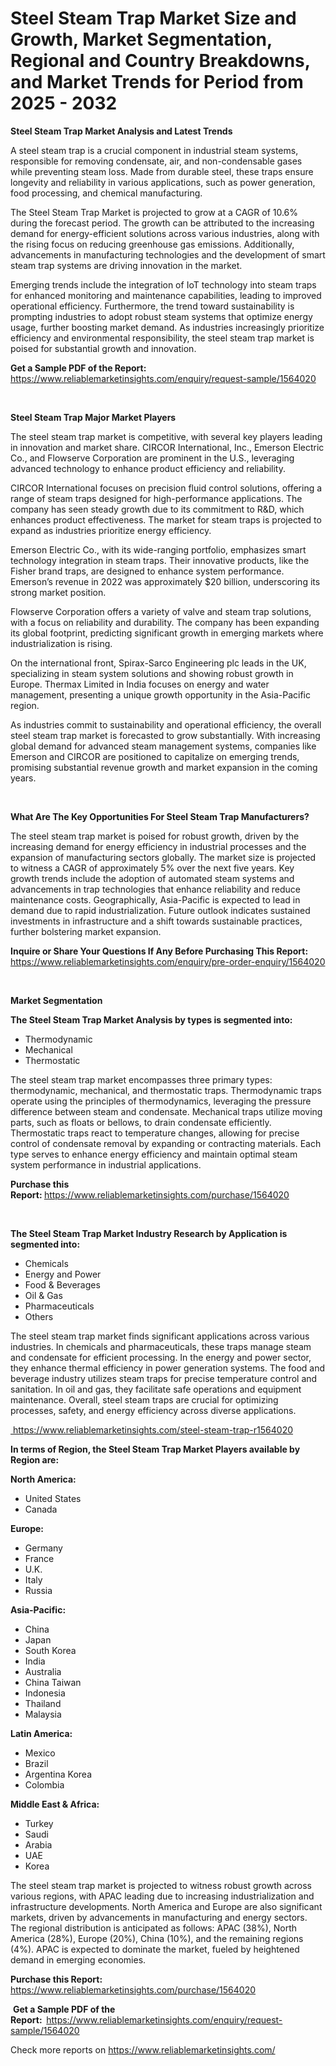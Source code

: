 <p><h1>Steel Steam Trap Market Size and Growth, Market Segmentation, Regional and Country Breakdowns, and Market Trends for Period from 2025 -  2032</h1></p><p><strong>Steel Steam Trap Market Analysis and Latest Trends</strong></p>
<p><p>A steel steam trap is a crucial component in industrial steam systems, responsible for removing condensate, air, and non-condensable gases while preventing steam loss. Made from durable steel, these traps ensure longevity and reliability in various applications, such as power generation, food processing, and chemical manufacturing.</p><p>The Steel Steam Trap Market is projected to grow at a CAGR of 10.6% during the forecast period. The growth can be attributed to the increasing demand for energy-efficient solutions across various industries, along with the rising focus on reducing greenhouse gas emissions. Additionally, advancements in manufacturing technologies and the development of smart steam trap systems are driving innovation in the market.</p><p>Emerging trends include the integration of IoT technology into steam traps for enhanced monitoring and maintenance capabilities, leading to improved operational efficiency. Furthermore, the trend toward sustainability is prompting industries to adopt robust steam systems that optimize energy usage, further boosting market demand. As industries increasingly prioritize efficiency and environmental responsibility, the steel steam trap market is poised for substantial growth and innovation.</p></p>
<p><strong>Get a Sample PDF of the Report:&nbsp;</strong> <a href="https://www.reliablemarketinsights.com/enquiry/request-sample/1564020?utm_campaign=2187&utm_medium=2&utm_source=Github&utm_content=ia&utm_term=27022025&utm_id=steel-steam-trap">https://www.reliablemarketinsights.com/enquiry/request-sample/1564020</a></p>
<p>&nbsp;</p>
<p><strong>Steel Steam Trap Major Market Players</strong></p>
<p><p>The steel steam trap market is competitive, with several key players leading in innovation and market share. CIRCOR International, Inc., Emerson Electric Co., and Flowserve Corporation are prominent in the U.S., leveraging advanced technology to enhance product efficiency and reliability.</p><p>CIRCOR International focuses on precision fluid control solutions, offering a range of steam traps designed for high-performance applications. The company has seen steady growth due to its commitment to R&D, which enhances product effectiveness. The market for steam traps is projected to expand as industries prioritize energy efficiency.</p><p>Emerson Electric Co., with its wide-ranging portfolio, emphasizes smart technology integration in steam traps. Their innovative products, like the Fisher brand traps, are designed to enhance system performance. Emerson’s revenue in 2022 was approximately $20 billion, underscoring its strong market position.</p><p>Flowserve Corporation offers a variety of valve and steam trap solutions, with a focus on reliability and durability. The company has been expanding its global footprint, predicting significant growth in emerging markets where industrialization is rising.</p><p>On the international front, Spirax-Sarco Engineering plc leads in the UK, specializing in steam system solutions and showing robust growth in Europe. Thermax Limited in India focuses on energy and water management, presenting a unique growth opportunity in the Asia-Pacific region.</p><p>As industries commit to sustainability and operational efficiency, the overall steel steam trap market is forecasted to grow substantially. With increasing global demand for advanced steam management systems, companies like Emerson and CIRCOR are positioned to capitalize on emerging trends, promising substantial revenue growth and market expansion in the coming years.</p></p>
<p>&nbsp;</p>
<p><strong>What Are The Key Opportunities For Steel Steam Trap Manufacturers?</strong></p>
<p><p>The steel steam trap market is poised for robust growth, driven by the increasing demand for energy efficiency in industrial processes and the expansion of manufacturing sectors globally. The market size is projected to witness a CAGR of approximately 5% over the next five years. Key growth trends include the adoption of automated steam systems and advancements in trap technologies that enhance reliability and reduce maintenance costs. Geographically, Asia-Pacific is expected to lead in demand due to rapid industrialization. Future outlook indicates sustained investments in infrastructure and a shift towards sustainable practices, further bolstering market expansion.</p></p>
<p><strong>Inquire or Share Your Questions If Any Before Purchasing This Report:</strong> <a href="https://www.reliablemarketinsights.com/enquiry/pre-order-enquiry/1564020?utm_campaign=2187&utm_medium=2&utm_source=Github&utm_content=ia&utm_term=27022025&utm_id=steel-steam-trap">https://www.reliablemarketinsights.com/enquiry/pre-order-enquiry/1564020</a></p>
<p>&nbsp;</p>
<p><strong>Market Segmentation</strong></p>
<p><strong>The Steel Steam Trap Market Analysis by types is segmented into:</strong></p>
<p><ul><li>Thermodynamic</li><li>Mechanical</li><li>Thermostatic</li></ul></p>
<p><p>The steel steam trap market encompasses three primary types: thermodynamic, mechanical, and thermostatic traps. Thermodynamic traps operate using the principles of thermodynamics, leveraging the pressure difference between steam and condensate. Mechanical traps utilize moving parts, such as floats or bellows, to drain condensate efficiently. Thermostatic traps react to temperature changes, allowing for precise control of condensate removal by expanding or contracting materials. Each type serves to enhance energy efficiency and maintain optimal steam system performance in industrial applications.</p></p>
<p><strong>Purchase this Report:&nbsp;</strong><a href="https://www.reliablemarketinsights.com/purchase/1564020?utm_campaign=2187&utm_medium=2&utm_source=Github&utm_content=ia&utm_term=27022025&utm_id=steel-steam-trap">https://www.reliablemarketinsights.com/purchase/1564020</a></p>
<p>&nbsp;</p>
<p><strong>The Steel Steam Trap Market Industry Research by Application is segmented into:</strong></p>
<p><ul><li>Chemicals</li><li>Energy and Power</li><li>Food & Beverages</li><li>Oil & Gas</li><li>Pharmaceuticals</li><li>Others</li></ul></p>
<p><p>The steel steam trap market finds significant applications across various industries. In chemicals and pharmaceuticals, these traps manage steam and condensate for efficient processing. In the energy and power sector, they enhance thermal efficiency in power generation systems. The food and beverage industry utilizes steam traps for precise temperature control and sanitation. In oil and gas, they facilitate safe operations and equipment maintenance. Overall, steel steam traps are crucial for optimizing processes, safety, and energy efficiency across diverse applications.</p></p>
<p><a href="https://www.reliablemarketinsights.com/steel-steam-trap-r1564020?utm_campaign=2187&utm_medium=2&utm_source=Github&utm_content=ia&utm_term=27022025&utm_id=steel-steam-trap">&nbsp;https://www.reliablemarketinsights.com/steel-steam-trap-r1564020</a></p>
<p><strong>In terms of Region, the Steel Steam Trap Market Players available by Region are:</strong></p>
<p>
    <p> <strong> North America: </strong>
        <ul>
            <li>United States</li>
            <li>Canada</li>
        </ul>
        </p> 
    <p> <strong> Europe: </strong>
        <ul>
            <li>Germany</li>
            <li>France</li>
            <li>U.K.</li>
            <li>Italy</li>
            <li>Russia</li>
        </ul>
        </p> 
    <p> <strong> Asia-Pacific: </strong>
        <ul>
            <li>China</li>
            <li>Japan</li>
            <li>South Korea</li>
            <li>India</li>
            <li>Australia</li>
            <li>China Taiwan</li>
            <li>Indonesia</li>
            <li>Thailand</li>
            <li>Malaysia</li>
        </ul>
        </p> 
    <p> <strong> Latin America: </strong>
        <ul>
            <li>Mexico</li>
            <li>Brazil</li>
            <li>Argentina Korea</li>
            <li>Colombia</li>
        </ul>
        </p> 
    <p> <strong> Middle East & Africa: </strong>
        <ul>
            <li>Turkey</li>
            <li>Saudi</li>
            <li>Arabia</li>
            <li>UAE</li>
            <li>Korea</li>
        </ul>
    </p>
    </p>
<p><p>The steel steam trap market is projected to witness robust growth across various regions, with APAC leading due to increasing industrialization and infrastructure developments. North America and Europe are also significant markets, driven by advancements in manufacturing and energy sectors. The regional distribution is anticipated as follows: APAC (38%), North America (28%), Europe (20%), China (10%), and the remaining regions (4%). APAC is expected to dominate the market, fueled by heightened demand in emerging economies.</p></p>
<p><strong>Purchase this Report: </strong><a href="https://www.reliablemarketinsights.com/purchase/1564020?utm_campaign=2187&utm_medium=2&utm_source=Github&utm_content=ia&utm_term=27022025&utm_id=steel-steam-trap">https://www.reliablemarketinsights.com/purchase/1564020</a></p>
<p>&nbsp;<strong>Get a Sample PDF of the Report:&nbsp;&nbsp;</strong><a href="https://www.reliablemarketinsights.com/enquiry/request-sample/1564020?utm_campaign=2187&utm_medium=2&utm_source=Github&utm_content=ia&utm_term=27022025&utm_id=steel-steam-trap">https://www.reliablemarketinsights.com/enquiry/request-sample/1564020</a></p>
<p><strong></strong></p>
<p>Check more reports on <a href="https://www.reliablemarketinsights.com/?utm_campaign=2187&utm_medium=2&utm_source=Github&utm_content=ia&utm_term=27022025&utm_id=steel-steam-trap">https://www.reliablemarketinsights.com/</a></p>
